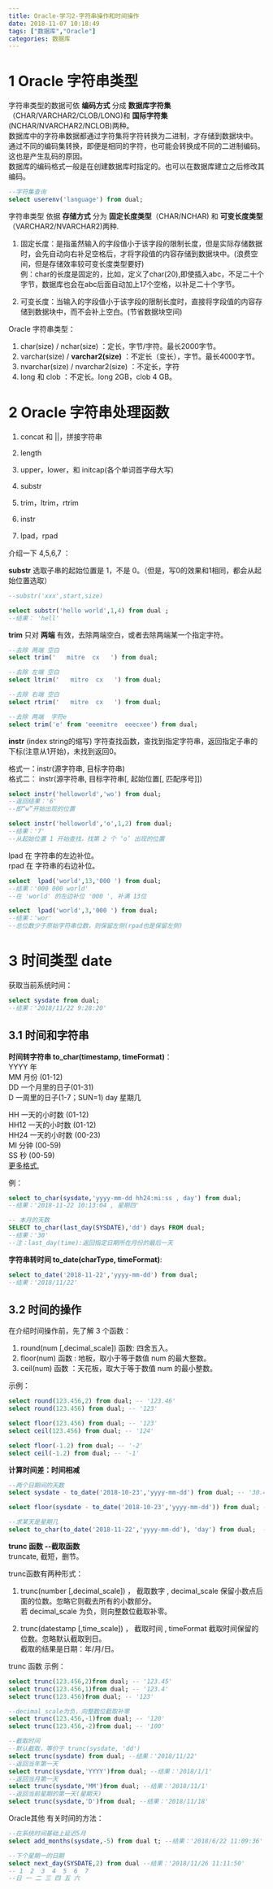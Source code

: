 ```yaml
---
title: Oracle-学习2-字符串操作和时间操作
date: 2018-11-07 10:18:49
tags: ["数据库","Oracle"]
categories: 数据库
---
```


# 1 Oracle 字符串类型

字符串类型的数据可依 **编码方式** 分成 **数据库字符集**（CHAR/VARCHAR2/CLOB/LONG)和 **国际字符集**(NCHAR/NVARCHAR2/NCLOB)两种。  
数据库中的字符串数据都通过字符集将字符转换为二进制，才存储到数据块中。  
通过不同的编码集转换，即便是相同的字符，也可能会转换成不同的二进制编码。这也是产生乱码的原因。  
数据库的编码格式一般是在创建数据库时指定的。也可以在数据库建立之后修改其编码。  
```sql
--字符集查询
select userenv('language') from dual;
```

字符串类型 依据 **存储方式** 分为 **固定长度类型**（CHAR/NCHAR) 和 **可变长度类型**（VARCHAR2/NVARCHAR2)两种.

1. 固定长度：是指虽然输入的字段值小于该字段的限制长度，但是实际存储数据时，会先自动向右补足空格后，才将字段值的内容存储到数据块中。(浪费空间，但是存储效率较可变长度类型要好)  
例：char的长度是固定的，比如，定义了char(20),即使插入abc，不足二十个字节，数据库也会在abc后面自动加上17个空格，以补足二十个字节。  

2. 可变长度：当输入的字段值小于该字段的限制长度时，直接将字段值的内容存储到数据块中，而不会补上空白。(节省数据块空间)  


Oracle 字符串类型：    
1. char(size) / nchar(size) ：定长，字节/字符。最长2000字节。  
2. varchar(size) / **varchar2(size)** ：不定长（变长），字节。最长4000字节。  
3. nvarchar(size) / nvarchar2(size) ：不定长，字符  
4. long 和 clob ：不定长。long 2GB，clob 4 GB。  

# 2 Oracle 字符串处理函数

1. concat 和 ||，拼接字符串
2. length
3. upper，lower，和 initcap(各个单词首字母大写)

4. substr
5. trim，ltrim，rtrim
6. instr  
7. lpad，rpad

介绍一下 4,5,6,7 ：  

**substr** 选取子串的起始位置是 1，不是 0。（但是，写0的效果和1相同，都会从起始位置选取）
```sql
--substr('xxx',start,size)

select substr('hello world',1,4) from dual ;
--结果： 'hell'
```


**trim** 只对 **两端** 有效，去除两端空白，或者去除两端某一个指定字符。
```sql
--去除 两端 空白
select trim('   mitre  cx   ') from dual;

--去除 左端 空白
select ltrim('   mitre  cx   ') from dual;

--去除 右端 空白
select rtrim('   mitre  cx   ') from dual;

--去除 两端  字符e
select trim('e' from 'eeemitre  eeecxee') from dual;
```

**instr** (index string的缩写) 字符查找函数，查找到指定字符串，返回指定子串的下标(注意从1开始)，未找到返回0。  

格式一：instr(源字符串, 目标字符串)    
格式二： instr(源字符串, 目标字符串[, 起始位置[, 匹配序号]])  


```sql
select instr('helloworld','wo') from dual;
--返回结果：'6'    
--即“w”开始出现的位置

select instr('helloworld','o',1,2) from dual;
--结果：'7'
--从起始位置 1 开始查找，找第 2 个 ‘o’ 出现的位置
```

lpad 在 字符串的左边补位。  
rpad 在 字符串的右边补位。  
```sql
select  lpad('world',13,'000 ') from dual;  
--结果：'000 000 world'
--在 'world' 的左边补位 '000 ', 补满 13位

select  lpad('world',3,'000 ') from dual;
--结果：'wor'
--总位数少于原始字符串位数，则保留左侧(rpad也是保留左侧)
```

# 3 时间类型 date

获取当前系统时间：  
```sql
select sysdate from dual;
--结果：'2018/11/22 9:28:20'
```
## 3.1 时间和字符串

**时间转字符串 to_char(timestamp, timeFormat)**：   
YYYY	年  
MM	月份 (01-12)  
DD	一个月里的日子(01-31)  
D	一周里的日子(1-7；SUN=1)
day 星期几  

HH	一天的小时数 (01-12)  
HH12	一天的小时数 (01-12)  
HH24	一天的小时数 (00-23)  
MI	分钟 (00-59)  
SS	秒 (00-59)  
[更多格式.](https://www.cnblogs.com/aipan/p/7941917.html)  

例：  
```sql
select to_char(sysdate,'yyyy-mm-dd hh24:mi:ss , day') from dual;
--结果：'2018-11-22 10:13:04 , 星期四'

-- 本月的天数
SELECT to_char(last_day(SYSDATE),'dd') days FROM dual;
--结果：'30'
--注：last_day(time):返回指定日期所在月份的最后一天
```

**字符串转时间 to_date(charType, timeFormat)**:  
```sql
select to_date('2018-11-22','yyyy-mm-dd') from dual;
--结果：'2018/11/22'
```

## 3.2 时间的操作

在介绍时间操作前，先了解 3 个函数：  
1. round(num [,decimal_scale]) 函数: 四舍五入。     
2. floor(num) 函数 : 地板，取小于等于数值 num 的最大整数。  
3. ceil(num) 函数 ：天花板，取大于等于数值 num 的最小整数。  

示例：  
```sql
select round(123.456,2) from dual; -- '123.46'
select round(123.456) from dual; -- '123'

select floor(123.456) from dual; -- '123'
select ceil(123.456) from dual; -- '124'

select floor(-1.2) from dual; -- '-2'
select ceil(-1.2) from dual; -- '-1'
```

**计算时间差：时间相减**   
```sql
--两个日期间的天数
select sysdate - to_date('2018-10-23','yyyy-mm-dd') from dual; -- '30.4204282407407'

select floor(sysdate - to_date('2018-10-23','yyyy-mm-dd')) from dual; -- '30'
```

```sql
--求某天是星期几
select to_char(to_date('2018-11-22','yyyy-mm-dd'), 'day') from dual;  -- '星期四'
```

**trunc 函数 --截取函数**   
truncate, 截短，删节。

trunc函数有两种形式：  

1. trunc(number [,decimal_scale]) ，
截取数字 , decimal_scale 保留小数点后面的位数。忽略它则截去所有的小数部分。  
若 decimal_scale 为负，则向整数位截取补零。

2. trunc(datestamp [,time_scale]) ，
截取时间 , timeFormat 截取时间保留的位数。忽略默认截取到日。  
截取的结果是日期：年/月/日。

trunc 函数 示例：  
```sql
select trunc(123.456,2)from dual; -- '123.45'
select trunc(123.456,1)from dual; -- '123.4'
select trunc(123.456)from dual; -- '123'

--decimal_scale为负，向整数位截取补零
select trunc(123.456,-1)from dual; -- '120'
select trunc(123.456,-2)from dual; -- '100'

--截取时间
--默认截取，等价于 trunc(sysdate, 'dd')
select trunc(sysdate) from dual; --结果：'2018/11/22'
--返回当年第一天
select trunc(sysdate,'YYYY')from dual; --结果：'2018/1/1'
--返回当月第一天
select trunc(sysdate,'MM')from dual; --结果：'2018/11/1'
--返回当前星期的第一天(星期天)
select trunc(sysdate,'D')from dual; --结果：'2018/11/18'
```

Oracle其他 有关时间的方法：  
```sql
--在系统时间基础上延迟5月
select add_months(sysdate,-5) from dual t; --结果：'2018/6/22 11:09:36'

--下个星期一的日期
select next_day(SYSDATE,2) from dual --结果：'2018/11/26 11:11:50'
-- 1  2  3  4  5  6  7
--日 一 二 三 四 五 六
```  
